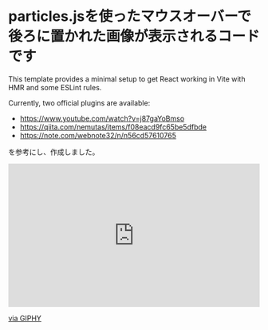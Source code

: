 # particles.jsを使ったマウスオーバーで後ろに置かれた画像が表示されるコードです

This template provides a minimal setup to get React working in Vite with HMR and some ESLint rules.

Currently, two official plugins are available:

- https://www.youtube.com/watch?v=j87gaYoBmso
- https://qiita.com/nemutas/items/f08eacd9fc65be5dfbde
- https://note.com/webnote32/n/n56cd57610765

を参考にし、作成しました。
<div style="width:100%;height:0;padding-bottom:57%;position:relative;"><iframe src="https://giphy.com/embed/ruroyCBQeGUZ8xM3n8" width="100%" height="100%" style="position:absolute" frameBorder="0" class="giphy-embed" allowFullScreen></iframe></div><p><a href="https://giphy.com/gifs/ruroyCBQeGUZ8xM3n8">via GIPHY</a></p>
